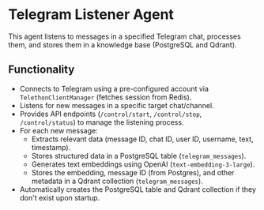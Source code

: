 # Telegram Listener Agent

This agent listens to messages in a specified Telegram chat, processes them, and stores them in a knowledge base (PostgreSQL and Qdrant).

## Functionality

- Connects to Telegram using a pre-configured account via `TelethonClientManager` (fetches session from Redis).
- Listens for new messages in a specific target chat/channel.
- Provides API endpoints (`/control/start`, `/control/stop`, `/control/status`) to manage the listening process.
- For each new message:
  - Extracts relevant data (message ID, chat ID, user ID, username, text, timestamp).
  - Stores structured data in a PostgreSQL table (`telegram_messages`).
  - Generates text embeddings using OpenAI (`text-embedding-3-large`).
  - Stores the embedding, message ID (from Postgres), and other metadata in a Qdrant collection (`telegram_messages`).
- Automatically creates the PostgreSQL table and Qdrant collection if they don't exist upon startup.
